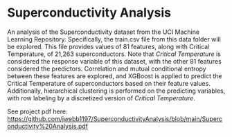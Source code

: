 # Superconductivity Analysis
An analysis of the Superconductivity dataset from the UCI Machine Learning Repository. Specifically, the train.csv file from this data folder will be explored. This file provides values of 81 features, along with Critical Temperature, of 21,263 superconductors. Note that *Critical Temperature* is considered the response variable of this dataset, with the other 81 features considered the predictors. Correlation and mutual conditional entropy between these features are explored, and XGBoost is applied to predict the Critical Temperature of superconductors based on their feature values. Additionally, hierarchical clustering is performed on the predicting variables, with row labeling by a discretized version of *Critical Temperature*.


See project pdf here: https://github.com/jwebb1197/SuperconductivityAnalysis/blob/main/Superconductivity%20Analysis.pdf
